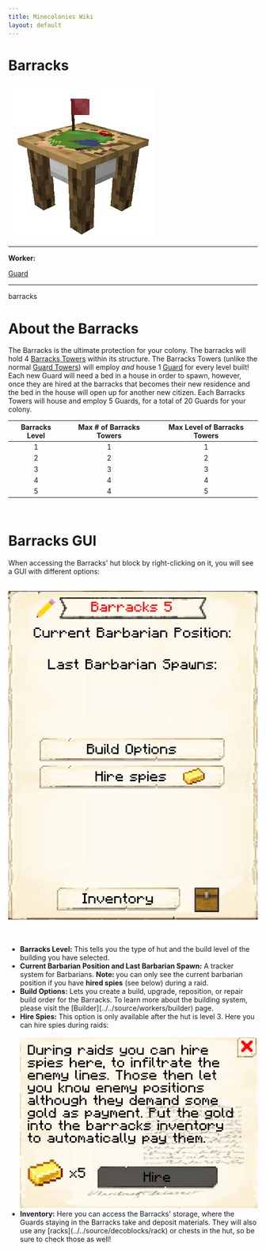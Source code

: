 ```yaml
---
title: Minecolonies Wiki
layout: default
---
```

# Barracks

<div class="infobox box text-center">
    <img src="../../assets/images/buildings/barracks.png" alt="Barracks" />
    <hr />
    <div class="row section-text text-left">
        <div class="col">
        <p><strong>Worker:</strong></p>
        </div>
        <div class="col">
        <p><a href="../workers/guard">Guard</a></p>
        </div>
    </div>
    <hr />
    <recipe>barracks</recipe>
</div>

# About the Barracks

The Barracks is the ultimate protection for your colony. The barracks will hold 4 [Barracks Towers](../buildings/barrackstower) within its structure. The Barracks Towers (unlike the normal [Guard Towers](../../source/buildings/guardtower)) will employ *and* house 1 [Guard](../../source/workers/guard) for every level built! Each new Guard will need a bed in a house in order to spawn, however, once they are hired at the barracks that becomes their new residence and the bed in the house will open up for another new citizen. Each Barracks Towers will house and employ 5 Guards, for a total of 20 Guards for your colony.

| Barracks Level | Max # of Barracks Towers | Max Level of Barracks Towers |
| :----: | :----: | :----: |
| 1 | 1 | 1 |
| 2 | 2 | 2 |
| 3 | 3 | 3 |
| 4 | 4 | 4 |
| 5 | 4 | 5 |

<br>

# Barracks GUI

When accessing the Barracks' hut block by right-clicking on it, you will see a GUI with different options:

<br>
<div class="row">
  <div class="col-sm-12 col-md">
    <img src="../../assets/images/gui/barracksgui.png" class="img-fluid mx-auto" alt="Barracks GUI">
  </div>
  <div class="col-sm-12 col-md"><br><br>
      <ul>
      <li><strong>Barracks Level:</strong> This tells you the type of hut and the build level of the building you have selected.</li>         <li><strong>Current Barbarian Position and Last Barbarian Spawn:</strong> A tracker system for Barbarians. <strong>Note: </strong>you can only see the current barbarian position if you have <b>hired spies</b> (see below) during a raid.</li>
      <li><strong>Build Options:</strong> Lets you create a build, upgrade, reposition, or repair build order for the Barracks. To learn more about the building system, please visit the [Builder](../../source/workers/builder) page.</li>
      <li><strong>Hire Spies:</strong> This option is only available after the hut is level 3. Here you can hire spies during raids: </li>  
      <br>
  <img src="../../assets/images/gui/hiringspies.png" class="img-fluid mx-auto" alt="Hiring Spies">
      <br>
      <li><strong>Inventory:</strong> Here you can access the Barracks' storage, where the Guards staying in the Barracks take and deposit materials. They will also use any [racks](../../source/decoblocks/rack) or chests in the hut, so be sure to check those as well!</li>
    </ul>
  </div>
</div>  
  <br>
